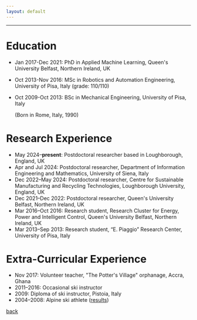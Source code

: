 ```yaml
---
layout: default
---
```


---

# Education
* Jan 2017-Dec 2021: PhD in Applied Machine Learning, Queen's University Belfast, Northern Ireland, UK 
* Oct 2013-Nov 2016: MSc in Robotics and Automation Engineering, University of Pisa, Italy (grade: 110/110)
* Oct 2009-Oct 2013: BSc in Mechanical Engineering, University of Pisa, Italy 

  (Born in Rome, Italy, 1990)

# Research Experience
* May 2024&ndash;**present**: Postdoctoral researcher based in Loughborough, England, UK 
* Apr and Jul 2024: Postdoctoral researcher, Department of Information Engineering and Mathematics, University of Siena, Italy 
* Dec 2022&ndash;May 2024: Postdoctoral researcher, Centre for Sustainable Manufacturing and Recycling Technologies, Loughborough University, England, UK 
* Dec 2021&ndash;Dec 2022: Postdoctoral researcher, Queen's University Belfast, Northern Ireland, UK 
* Mar 2016&ndash;Oct 2016: Research student, Research Cluster for Energy, Power and Intelligent Control, Queen's University Belfast, Northern Ireland, UK 
* Mar 2013&ndash;Sep 2013: Research student, “E. Piaggio” Research Center, University of Pisa, Italy 

# Extra-Curricular Experience
* Nov 2017: Volunteer teacher, "The Potter's Village" orphanage, Accra, Ghana 
* 2011&ndash;2016: Occasional ski instructor 
* 2009: Diploma of ski instructor, Pistoia, Italy 
* 2004&ndash;2008: Alpine ski athlete ([results](https://www.fis-ski.com/DB/general/athlete-biography.html?sectorcode=AL&competitorid=121216&type=result))  

[back](./)
